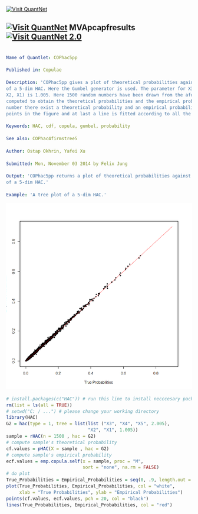 
[<img src="https://github.com/QuantLet/Styleguide-and-FAQ/blob/master/pictures/banner.png" width="880" alt="Visit QuantNet">](http://quantlet.de/index.php?p=info)

## [<img src="https://github.com/QuantLet/Styleguide-and-Validation-procedure/blob/master/pictures/qloqo.png" alt="Visit QuantNet">](http://quantlet.de/) **MVApcapfresults** [<img src="https://github.com/QuantLet/Styleguide-and-Validation-procedure/blob/master/pictures/QN2.png" width="60" alt="Visit QuantNet 2.0">](http://quantlet.de/d3/ia)

```yaml

Name of Quantlet: COPhac5pp
 
Published in: Copulae

Description: 'COPhac5pp gives a plot of theoretical probabilities against empirical probabilities under the context
of a 5-dim HAC. Here the Gumbel generator is used. The parameter for X3, X4, X4 equals 2.005 and for ((X3, X4, X5),
X2, X1) is 1.005. Here 1500 random numbers have been drawn from the aforementioned HAC and this sample then will be
computed to obtain the theoretical probabilities and the empirical probabilities. Hence for every drawn random 
number there exist a theoretical probability and an empirical probability. We plot for every such pair in black
points in the figure and at last a line is fitted according to all the scatter points in red.'
  
Keywords: HAC, cdf, copula, gumbel, probability

See also: COPhac4firmstree5

Author: Ostap Okhrin, Yafei Xu

Submitted: Mon, November 03 2014 by Felix Jung
     
Output: 'COPhac5pp returns a plot of theoretical probabilities against empirical probabilities under the context
of a 5-dim HAC.'

Example: 'A tree plot of a 5-dim HAC.'


```

![Picture1](COPhac5pp.png)

```r
# install.packages(c("HAC")) # run this line to install necccesary package
rm(list = ls(all = TRUE))
# setwd("C: / ...") # please change your working directory
library(HAC)
G2 = hac(type = 1, tree = list(list ("X3", "X4", "X5", 2.005),
                               "X2", "X1", 1.005))
sample = rHAC(n = 1500 , hac = G2)
# compute sample's theoretical probability
cf.values = pHAC(X = sample , hac = G2)
# compute sample's empirical probability
ecf.values = emp.copula.self(x = sample, proc = "M", 
                             sort = "none", na.rm = FALSE)
# do plot
True_Probabilities = Empirical_Probabilities = seq(0, .9, length.out = 100)
plot(True_Probabilities, Empirical_Probabilities, col = "white",
     xlab = "True Probabilities", ylab = "Empirical Probabilities")
points(cf.values, ecf.values, pch = 20, col = "black")
lines(True_Probabilities, Empirical_Probabilities, col = "red")
```
